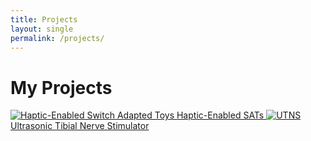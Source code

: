 ```yaml
---
title: Projects
layout: single
permalink: /projects/
---
```


# My Projects

<div class="project-gallery">
  <a href="{{ site.baseurl }}/_projects/haptic-enable_switch_adapted_toys/">
    <img src="{{ site.baseurl }}/assets/images/haptic-enable_switch_adapted_toys.jpg" alt="Haptic-Enabled Switch Adapted Toys">
    <span class="project-caption">Haptic-Enabled SATs</span>
  </a>

  <a href="{{ site.baseurl }}/projects/ultrasonic-tibial-nerve-stimulator/">
    <img src="{{ site.baseurl }}/assets/images/ultrasonic-tibial-nerve-stimulator.jpg" alt="UTNS">
    <span class="project-caption">Ultrasonic Tibial Nerve Stimulator</span>
  </a>

  <!-- <a href="{{ site.baseurl }}/projects/project3/">
    <img src="{{ site.baseurl }}/assets/images/project3.jpg" alt="Project 3">
    <span class="project-caption">Project 3</span>
  </a> -->
</div>